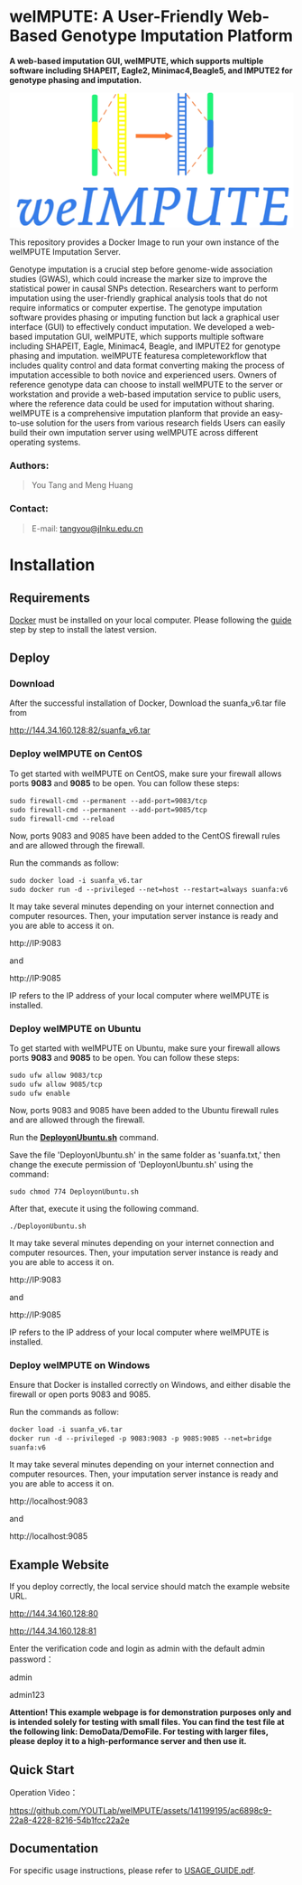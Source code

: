 # weIMPUTE: A User-Friendly Web-Based Genotype Imputation Platform
**A web-based imputation GUI, weIMPUTE, which supports multiple software including SHAPEIT, Eagle2, Minimac4,Beagle5, and IMPUTE2 for genotype phasing and imputation.**

<img src="logo.png" alt="weIMPUTE" style="zoom: 50%;" />

This repository provides a Docker Image to run your own instance of the weIMPUTE Imputation Server.

Genotype imputation is a crucial step before genome-wide association studies (GWAS), which could increase the marker size to improve the statistical power in causal SNPs detection. Researchers want  to perform  imputation using the user-friendly graphical analysis tools that do not require  informatics or  computer expertise. The genotype imputation software provides phasing or imputing function but lack a graphical user interface (GUI) to effectively conduct imputation. We developed a web-based imputation GUI, weIMPUTE, which supports multiple software including SHAPEIT, Eagle, Minimac4, Beagle, and IMPUTE2 for genotype phasing and imputation. weIMPUTE featuresa completeworkflow that includes quality control and data format converting making the process of imputation accessible to both novice and experienced users. Owners of  reference genotype data can choose to install weIMPUTE to the server or workstation and  provide a web-based imputation service to public users, where the reference data could be used for imputation without sharing. weIMPUTE is a comprehensive imputation planform that provide an easy-to-use solution for the users from various research fields Users can easily build their own imputation server using weIMPUTE across different operating systems.

### Authors:

> You Tang and Meng Huang

### Contact:

> E-mail: tangyou@jlnku.edu.cn
>
> 

# Installation


## Requirements

[Docker](http://docker.io) must be installed on your local computer. Please following the [guide](https://docs.docker.com/engine/installation/linux/ubuntu/) step by step to install the latest version.

## Deploy  

### Download

After the successful installation of Docker, Download the suanfa_v6.tar file from 

http://144.34.160.128:82/suanfa_v6.tar

### Deploy weIMPUTE on CentOS

To get started with weIMPUTE on CentOS, make sure your firewall allows ports **9083** and **9085** to be open. You can follow these steps:

```
sudo firewall-cmd --permanent --add-port=9083/tcp
sudo firewall-cmd --permanent --add-port=9085/tcp
sudo firewall-cmd --reload
```

Now, ports 9083 and 9085 have been added to the CentOS firewall rules and are allowed through the firewall.

Run the commands as follow:

```
sudo docker load -i suanfa_v6.tar
sudo docker run -d --privileged --net=host --restart=always suanfa:v6
```

It may take several minutes depending on your internet connection and computer resources. Then, your imputation server instance is ready and you are able to access it on.

http://IP:9083 

and

http://IP:9085

IP refers to the IP address of your local computer where weIMPUTE is installed.

### Deploy weIMPUTE on Ubuntu

To get started with weIMPUTE on Ubuntu, make sure your firewall allows ports **9083** and **9085** to be open. You can follow these steps:

```
sudo ufw allow 9083/tcp
sudo ufw allow 9085/tcp
sudo ufw enable
```

Now, ports 9083 and 9085 have been added to the Ubuntu firewall rules and are allowed through the firewall.

Run the **[DeployonUbuntu.sh](https://github.com/YOUTLab/weIMPUTE/blob/main/DeployonUbuntu.sh)** command.

Save the file 'DeployonUbuntu.sh' in the same folder as 'suanfa.txt,' then change the execute permission of 'DeployonUbuntu.sh' using the command:

```
sudo chmod 774 DeployonUbuntu.sh
```

After that, execute it using the following command.

```
./DeployonUbuntu.sh
```

It may take several minutes depending on your internet connection and computer resources. Then, your imputation server instance is ready and you are able to access it on.

http://IP:9083 

and

http://IP:9085

IP refers to the IP address of your local computer where weIMPUTE is installed.

### Deploy weIMPUTE on Windows

Ensure that Docker is installed correctly on Windows, and either disable the firewall or open ports 9083 and 9085.

Run the commands as follow:

```
docker load -i suanfa_v6.tar
docker run -d --privileged -p 9083:9083 -p 9085:9085 --net=bridge suanfa:v6
```

It may take several minutes depending on your internet connection and computer resources. Then, your imputation server instance is ready and you are able to access it on.

http://localhost:9083 

and

http://localhost:9085
## Example Website

If you deploy correctly, the local service should match the example website URL.

http://144.34.160.128:80

http://144.34.160.128:81

Enter the verification code and login as admin with the default admin password：

admin

admin123

**Attention! This example webpage is for demonstration purposes only and is intended solely for testing with small files. You can find the test file at the following link: DemoData/DemoFile. For testing with larger files, please deploy it to a high-performance server and then use it.** 

## Quick Start

Operation Video：

https://github.com/YOUTLab/weIMPUTE/assets/141199195/ac6898c9-22a8-4228-8216-54b1fcc22a2e

## Documentation

For specific usage instructions, please refer to [USAGE_GUIDE.pdf](USAGE_GUIDE.pdf).







